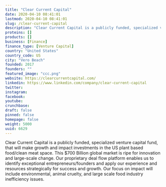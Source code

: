 ```yaml
---
title: "Clear Current Capital"
date: 2020-04-10 08:41:01
lastmod: 2020-04-10 08:41:01
slug: /clear-current-capital
description: "Clear Current Capital is a publicly funded, specialized venture capital fund, that will make growth and impact investments in the US plant based food/clean meat space. This $700 Billion global market is ripe for innovation and large-scale change. Our proprietary deal flow platform enables us to identify exceptional entrepreneurs/founders and apply our experience and resources strategically for success and growth. Our focus on impact will include environmental, animal cruelty, and large scale food industry inefficiency issues."
proteins: []
products: []
business: [Finance]
finance_type: [Venture Capital]
country: "United States"
country_code: US
city: "Vero Beach"
founded: 2017
founders: ""
featured_image: "ccc.png"
website: https://clearcurrentcapital.com/
linkedin: https://www.linkedin.com/company/clear-current-capital
twitter: 
instagram: 
facebook: 
youtube: 
crunchbase: 
draft: false
pinned: false
homepage: false
weight: 5000
uuid: 6629
---
```

Clear Current Capital is a publicly funded, specialized venture capital fund, that will make growth and impact investments in the US plant based food/clean meat space. This $700 Billion global market is ripe for innovation and large-scale change. Our proprietary deal flow platform enables us to identify exceptional entrepreneurs/founders and apply our experience and resources strategically for success and growth. Our focus on impact will include environmental, animal cruelty, and large scale food industry inefficiency issues.
